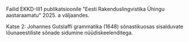 Failid EKKD-III1 publikatsioonile "Eesti Rakenduslingvistika Ühingu aastaraamatu" 2025. a väljaandes.

Katse 2: Johannes Gutslaffi grammatika (1648) sõnastikuosas sisalduvate lõunaeestiliste sõnade sidumine nüüdiskeelenditega.
